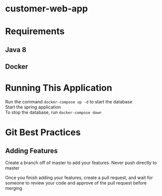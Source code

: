 # customer-web-app

# Requirements
## Java 8
## Docker

# Running This Application
Run the command ```docker-compose up -d``` to start the database   
Start the spring application   
To stop the database, run ```docker-compose down```

# Git Best Practices
## Adding Features
Create a branch off of master to add your features. Never push directly to master

Once you finish adding your features, create a pull request, and wait for someone to review your code and approve of the pull request before merging